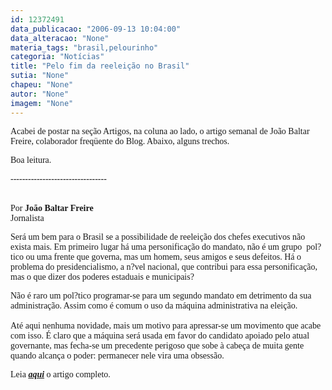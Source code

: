 ```yaml
---
id: 12372491
data_publicacao: "2006-09-13 10:04:00"
data_alteracao: "None"
materia_tags: "brasil,pelourinho"
categoria: "Notícias"
title: "Pelo fim da reeleição no Brasil"
sutia: "None"
chapeu: "None"
autor: "None"
imagem: "None"
---
```

<p><P><FONT face=Verdana>Acabei de postar na seção Artigos, na coluna ao lado, o artigo semanal de João Baltar Freire, colaborador freqüente do Blog. Abaixo, alguns trechos.</FONT></P></p>
<p><P><FONT face=Verdana>Boa leitura.</FONT></P></p>
<p><P><FONT face=Verdana>---------------------------------</FONT></P></p>
<p><P><BR><FONT face=Verdana>Por <STRONG>João Baltar Freire</STRONG><BR>Jornalista</FONT></P></p>
<p><P><FONT face=Verdana>Será um bem para o Brasil se a possibilidade de reeleição dos chefes executivos não exista mais. Em primeiro lugar há uma personificação do mandato, não é um grupo&nbsp; pol?tico ou uma frente que governa, mas um homem, seus amigos e seus defeitos. Há o problema do presidencialismo, a n?vel nacional, que contribui para essa personificação, mas o que dizer dos poderes estaduais e municipais?</FONT></P></p>
<p><P><FONT face=Verdana>Não é raro um pol?tico programar-se para um segundo mandato em detrimento da sua administração. Assim como é comum o uso da máquina administrativa na eleição.<BR><BR>Até aqui nenhuma novidade, mais um motivo para apressar-se um movimento que acabe com isso. É claro que a máquina será usada em favor do candidato apoiado pelo atual governante, mas fecha-se um precedente perigoso que sobe à cabeça de muita gente quando alcança o poder: permanecer nele vira uma obsessão.</FONT></P></p>
<p><P><FONT face=Verdana>Leia <STRONG><EM><A href=\"https://jc3.uol.com.br/blogs/jc/2006/09/13/not_1407.php\">aqui</A></EM></STRONG> o artigo completo.</FONT></P> </p>
